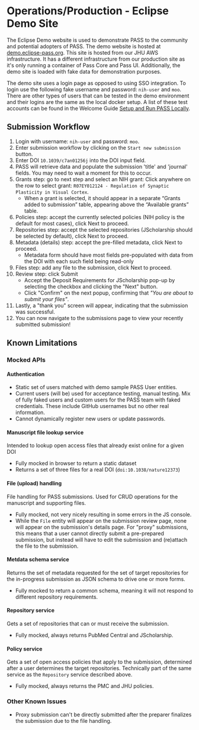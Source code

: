 # Operations/Production - Eclipse Demo Site

The Eclipse Demo website is used to demonstrate PASS to the community and potential adopters of PASS. The demo website
is hosted at [demo.eclipse-pass.org](https://demo.eclipse-pass.org). This site is hosted from our JHU AWS infrastructure.
It has a different infrastructure from our production site as it's only running a container of Pass Core and Pass UI.
Additionally, the demo site is loaded with fake data for demonstration purposes.

The demo site uses a login page as opposed to using SSO integration. To login use the following fake username and 
password: `nih-user` and `moo`. There are other types of users that can be tested in the demo environment and their 
logins are the same as the local docker setup. A list of these test accounts can be found in the Welcome Guide 
[Setup and Run PASS Locally](../../welcome-guide/setup-run-pass.md#run-pass-locally).

## Submission Workflow

1. Login with username: `nih-user` and password: `moo`.
2. Enter submission workflow by clicking on the `Start new submission` button.
3. Enter DOI `10.1039/c7an01256j` into the DOI input field.
4. PASS will retrieve data and populate the submission 'title' and 'journal' fields. You may need to wait a moment for this to occur.
5. Grants step: go to next step and select an NIH grant: Click anywhere on the row to select grant: `R07EY012124 - Regulation of Synaptic Plasticity in Visual Cortex`. 
   * When a grant is selected, it should appear in a separate “Grants added to submission” table, appearing above the “Available grants” table.
6. Policies step: accept the currently selected policies (NIH policy is the default for most cases), click Next to proceed. 
7. Repositories step: accept the selected repositories (JScholarship should be selected by default), click Next to proceed. 
8. Metadata (details) step: accept the pre-filled metadata, click Next to proceed.
   * Metadata form should have most fields pre-populated with data from the DOI with each such field being read-only
9. Files step: add any file to the submission, click Next to proceed.
10. Review step: click Submit
    * Accept the Deposit Requirements for JScholarship pop-up by selecting the checkbox and clicking the "Next" button.
    * Click "Confirm" on the next popup, confirming that _"You are about to submit your files"_.
11. Lastly, a "thank you" screen will appear, indicating that the submission was successful.
12. You can now navigate to the submissions page to view your recently submitted submission!

## Known Limitations

### Mocked APIs

#### Authentication

* Static set of users matched with demo sample PASS User entities.
* Current users (will be) used for acceptance testing, manual testing. Mix of fully faked users and custom users for the PASS team with faked credentials. These include GitHub usernames but no other real information.
* Cannot dynamically register new users or update passwords.

#### Manuscript file lookup service

Intended to lookup open access files that already exist online for a given DOI

* Fully mocked in browser to return a static dataset
* Returns a set of three files for a real DOI (`doi:10.1038/nature12373`)

#### File (upload) handling

File handling for PASS submissions. Used for CRUD operations for the manuscript and supporting files.

* Fully mocked, not very nicely resulting in some errors in the JS console.
* While the `File` entity will appear on the submission review page, none will appear on the submission's details page. For "proxy" submissions, this means that a user cannot directly submit a pre-prepared submission, but instead will have to edit the submission and (re)attach the file to the submission.

#### Metdata schema service

Returns the set of metadata requested for the set of target repositories for the in-progress submission as JSON schema to drive one or more forms.

* Fully mocked to return a common schema, meaning it will not respond to different repository requirements.

#### Repository service

Gets a set of repositories that can or must receive the submission.

* Fully mocked, always returns PubMed Central and JScholarship.

#### Policy service

Gets a set of open access policies that apply to the submission, determined after a user determines the target repositories. Technically part of the same service as the `Repository` service described above.

* Fully mocked, always returns the PMC and JHU policies.

### Other Known Issues

* Proxy submission can't be directly submitted after the preparer finalizes the submission due to the file handling.